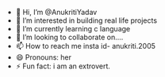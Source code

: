 - 👋 Hi, I’m @AnukritiYadav
- 👀 I’m interested in building real life projects
- 🌱 I’m currently learning c language 
- 💞️ I’m looking to collaborate on....
- 📫 How to reach me insta id- anukriti.2005 
- 😄 Pronouns: her
- ⚡ Fun fact: i am an extrovert.

<!---
Anukriti775/Anukriti775 is a ✨ special ✨ repository because its `README.md` (this file) appears on your GitHub profile.
You can click the Preview link to take a look at your changes.
--->
